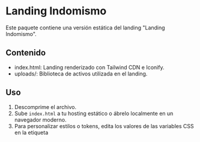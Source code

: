 # Landing Indomismo

Este paquete contiene una versión estática del landing "Landing Indomismo".

## Contenido
- index.html: Landing renderizado con Tailwind CDN e Iconify.
- uploads/: Biblioteca de activos utilizada en el landing.

## Uso
1. Descomprime el archivo.
2. Sube `index.html` a tu hosting estático o ábrelo localmente en un navegador moderno.
3. Para personalizar estilos o tokens, edita los valores de las variables CSS en la etiqueta <style> del documento.
